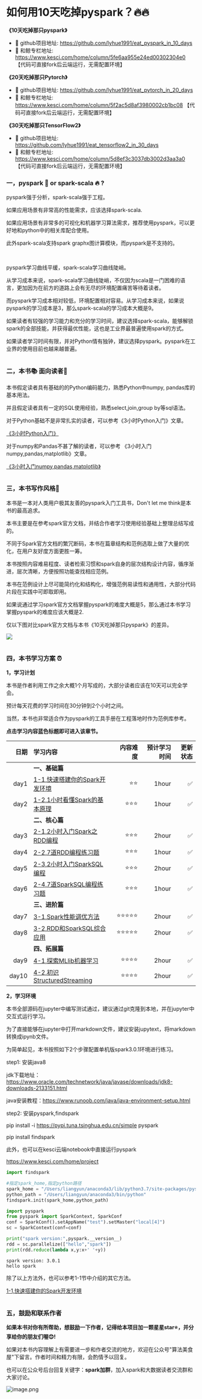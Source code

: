 # 如何用10天吃掉pyspark？🔥🔥

<!-- #region -->
**《10天吃掉那只pyspark》**
* 🚀 github项目地址: https://github.com/lyhue1991/eat_pyspark_in_10_days
* 🐳 和鲸专栏地址: https://www.kesci.com/home/column/5fe6aa955e24ed00302304e0 【代码可直接fork后云端运行，无需配置环境】


**《20天吃掉那只Pytorch》**
* 🚀 github项目地址: https://github.com/lyhue1991/eat_pytorch_in_20_days
* 🐳 和鲸专栏地址: https://www.kesci.com/home/column/5f2ac5d8af3980002cb1bc08 【代码可直接fork后云端运行，无需配置环境】


**《30天吃掉那只TensorFlow2》**
* 🚀 github项目地址: https://github.com/lyhue1991/eat_tensorflow2_in_30_days
* 🐳 和鲸专栏地址: https://www.kesci.com/home/column/5d8ef3c3037db3002d3aa3a0 【代码可直接fork后云端运行，无需配置环境】
<!-- #endregion -->

### 一，pyspark 🍎  or spark-scala 🔥 ?

<!-- #region -->
pyspark强于分析，spark-scala强于工程。

如果应用场景有非常高的性能需求，应该选择spark-scala. 

如果应用场景有非常多的可视化和机器学习算法需求，推荐使用pyspark，可以更好地和python中的相关库配合使用。

此外spark-scala支持spark graphx图计算模块，而pyspark是不支持的。



<br/>


pyspark学习曲线平缓，spark-scala学习曲线陡峭。

从学习成本来说，spark-scala学习曲线陡峭，不仅因为scala是一门困难的语言，更加因为在前方的道路上会有无尽的环境配置痛苦等待着读者。

而pyspark学习成本相对较低，环境配置相对容易。从学习成本来说，如果说pyspark的学习成本是3，那么spark-scala的学习成本大概是9。


如果读者有较强的学习能力和充分的学习时间，建议选择spark-scala，能够解锁spark的全部技能，并获得最优性能，这也是工业界最普遍使用spark的方式。

如果读者学习时间有限，并对Python情有独钟，建议选择pyspark。pyspark在工业界的使用目前也越来越普遍。

<!-- #endregion -->

```python

```

### 二，本书📚 面向读者🤗


本书假定读者具有基础的的Python编码能力，熟悉Python中numpy, pandas库的基本用法。 

并且假定读者具有一定的SQL使用经验，熟悉select,join,group by等sql语法。

对于Python基础不是非常扎实的读者，可以参考《3小时Python入门》文章。

[《3小时Python入门》](https://github.com/lyhue1991/PythonAiRoad/blob/master/3%E5%B0%8F%E6%97%B6Python%E5%85%A5%E9%97%A8.ipynb)

对于numpy和Pandas不甚了解的读者，可以参考 《3小时入门numpy,pandas,matplotlib》文章。

[《3小时入门numpy,pandas,matplotlib》](https://github.com/lyhue1991/PythonAiRoad/blob/master/3%E5%B0%8F%E6%97%B6%E5%85%A5%E9%97%A8numpy%2Cpandas%2Cmatplotlib.ipynb)



```python

```

### 三，本书写作风格🍉


本书是一本对人类用户极其友善的pyspark入门工具书，Don't let me think是本书的最高追求。

本书主要是在参考spark官方文档，并结合作者学习使用经验基础上整理总结写成的。

不同于Spark官方文档的繁冗断码，本书在篇章结构和范例选取上做了大量的优化，在用户友好度方面更胜一筹。

本书按照内容难易程度、读者检索习惯和spark自身的层次结构设计内容，循序渐进，层次清晰，方便按照功能查找相应范例。

本书在范例设计上尽可能简约化和结构化，增强范例易读性和通用性，大部分代码片段在实践中可即取即用。

如果说通过学习spark官方文档掌握pyspark的难度大概是5，那么通过本书学习掌握pyspark的难度应该大概是2.

仅以下图对比spark官方文档与本书《10天吃掉那只pyspark》的差异。

![](./data/eat_pyspark_in_10_days.png)

```python

```



<!-- #region -->
### 四，本书学习方案 ⏰

**1，学习计划**

本书是作者利用工作之余大概1个月写成的，大部分读者应该在10天可以完全学会。

预计每天花费的学习时间在30分钟到2个小时之间。

当然，本书也非常适合作为pyspark的工具手册在工程落地时作为范例库参考。

**点击学习内容蓝色标题即可进入该章节。**


|日期 | 学习内容                                                       | 内容难度   | 预计学习时间 | 更新状态|
|----:|:--------------------------------------------------------------|-----------:|----------:|-----:|
|&nbsp;|**一、基础篇**   |&nbsp;  |  &nbsp;   |&nbsp;   |
|day1 | [1-1,快速搭建你的Spark开发环境](./1-1,快速搭建你的Spark开发环境.md)    | ⭐️⭐️|   1hour    |✅    |
|day2 | [1-2,1小时看懂Spark的基本原理](./1-2,1小时看懂Spark的基本原理.md)    | ⭐️⭐️⭐️ |   1hour    | ✅   |
|&nbsp; |**二、核心篇** | &nbsp; |  &nbsp; | &nbsp; |
|day3 |  [2-1,2小时入门Spark之RDD编程](./2-1,2小时入门Spark之RDD编程.md)  | ⭐️⭐️⭐️ |   2hour    | ✅   |
|day4 |  [2-2,7道RDD编程练习题](./2-2,7道RDD编程练习题.md)  | ⭐️⭐️⭐️  |   1hour    | ✅ |
|day5 |  [2-3,2小时入门SparkSQL编程](./2-3,2小时入门SparkSQL编程.md)  | ⭐️⭐️⭐️  |   2hour    | ✅   |
|day6 |  [2-4,7道SparkSQL编程练习题](./2-4,7道SparkSQL编程练习题.md)  | ⭐️⭐️⭐️   |   1hour    |  ✅  |
|&nbsp; |**三、进阶篇** |   &nbsp; |  &nbsp;   |&nbsp; |
|day7 |  [3-1,Spark性能调优方法](./3-1,Spark性能调优方法.md)   | ⭐️⭐️⭐️⭐️⭐️ |   2hour    | ✅  |
|day8 |  [3-2,RDD和SparkSQL综合应用](./3-2,RDD和SparkSQL综合应用.md)   | ⭐️⭐️⭐️⭐️⭐️  |  2hour    |✅  |
|&nbsp;| **四、拓展篇**| &nbsp; |  &nbsp;| &nbsp;|
|day9| [4-1,探索MLlib机器学习](./4-1,探索MLlib机器学习.md)  |⭐️⭐️⭐️⭐️   | 2hour| ✅  |
|day10|  [4-2,初识StructuredStreaming](./4-2,初识StructuredStreaming.md)   | ⭐️⭐️⭐️⭐️  |   2hour    |✅ |
<!-- #endregion -->

<!-- #region -->
**2，学习环境**

本书全部源码在jupyter中编写测试通过，建议通过git克隆到本地，并在jupyter中交互式运行学习。

为了直接能够在jupyter中打开markdown文件，建议安装jupytext，将markdown转换成ipynb文件。


为简单起见，本书按照如下2个步骤配置单机版spark3.0.1环境进行练习。


step1: 安装java8

jdk下载地址：https://www.oracle.com/technetwork/java/javase/downloads/jdk8-downloads-2133151.html

java安装教程：https://www.runoob.com/java/java-environment-setup.html


step2: 安装pyspark,findspark

pip install -i https://pypi.tuna.tsinghua.edu.cn/simple pyspark

pip install findspark

此外，也可以在kesci云端notebook中直接运行pyspark

https://www.kesci.com/home/project

<!-- #endregion -->

```python
import findspark

#指定spark_home,指定python路径
spark_home = "/Users/liangyun/anaconda3/lib/python3.7/site-packages/pyspark"
python_path = "/Users/liangyun/anaconda3/bin/python"
findspark.init(spark_home,python_path)

import pyspark 
from pyspark import SparkContext, SparkConf
conf = SparkConf().setAppName("test").setMaster("local[4]")
sc = SparkContext(conf=conf)

print("spark version:",pyspark.__version__)
rdd = sc.parallelize(["hello","spark"])
print(rdd.reduce(lambda x,y:x+' '+y))

```

```
spark version: 3.0.1
hello spark
```

<!-- #region -->
除了以上方法外，也可以参考1-1节中介绍的其它方法。


[1-1,快速搭建你的Spark开发环境](./1-1,快速搭建你的Spark开发环境.md) 


<!-- #endregion -->

```python

```

### 五，鼓励和联系作者


**如果本书对你有所帮助，想鼓励一下作者，记得给本项目加一颗星星star⭐️，并分享给你的朋友们喔😊!** 

如果对本书内容理解上有需要进一步和作者交流的地方，欢迎在公众号"算法美食屋"下留言。作者时间和精力有限，会酌情予以回复。

也可以在公众号后台回复关键字：**spark加群**，加入spark和大数据读者交流群和大家讨论。

![image.png](./data/算法美食屋二维码.jpg)

```python

```
